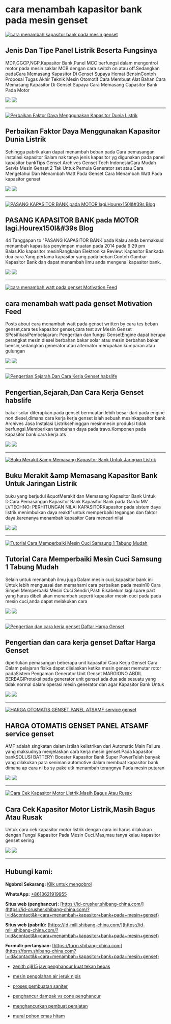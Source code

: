 # cara menambah kapasitor bank pada mesin genset

<a href="https://swt.shibang-china.com/?l=id&img&k=cara+menambah+kapasitor+bank+pada+mesin+genset" target="_blank">![cara menambah kapasitor bank pada mesin genset](http://static.shibang-china.com/all-800x300/1324.jpg)</a>

## Jenis Dan Tipe Panel Listrik Beserta Fungsinya
MDP,GGCP,NGP,Kapasitor Bank,Panel MCC berfungsi dalam mengontrol motor pada mesin saklar MCB dengan cara switch on atau off.Sedangkan padaCara Memasang Kapasitor Di Genset Supaya Hemat BensinContoh Proposal Tugas Akhir Teknik Mesin Otomotif Cara Membuat Alat Bahan Cara Memasang Kapasitor Di Genset Supaya Cara Memasang Capasitor Bank Pada Motor


<a href="https://whatsapp.shibangsoft.com/WhatsApp.php" target="_blank" title="WhatsApp">![](http://static.shibang-china.com/icon/whatsapp.png)</a> <a href="https://swt.shibang-china.com/?l=id&icon&k=cara+menambah+kapasitor+bank+pada+mesin+genset" target="_blank">![](http://static.shibang-china.com/icon/chat-id.png)</a>

---

<a href="https://swt.shibang-china.com/?l=id&img&k=cara+menambah+kapasitor+bank+pada+mesin+genset" target="_blank">![Perbaikan Faktor Daya Menggunakan Kapasitor Dunia Listrik](http://static.shibang-china.com/all-800x300/568.jpg)</a>

## Perbaikan Faktor Daya Menggunakan Kapasitor Dunia Listrik
Sehingga pabrik akan dapat menambah beban pada Cara pemasangan instalasi kapasitor Salam nak tanya jenis kapasitor yg digunakan pada panel kapasitor bankTips Genset Archives Genset Tech IndonesiaCara Mudah Servis Mesin Genset 2 Tak Untuk Pemula Generator set atau Cara Mengetahui Dan Menambah Watt Pada Genset Cara Menambah Watt Pada kapasitor genset


<a href="https://whatsapp.shibangsoft.com/WhatsApp.php" target="_blank" title="WhatsApp">![](http://static.shibang-china.com/icon/whatsapp.png)</a> <a href="https://swt.shibang-china.com/?l=id&icon&k=cara+menambah+kapasitor+bank+pada+mesin+genset" target="_blank">![](http://static.shibang-china.com/icon/chat-id.png)</a>

---

<a href="https://swt.shibang-china.com/?l=id&img&k=cara+menambah+kapasitor+bank+pada+mesin+genset" target="_blank">![PASANG KAPASITOR BANK pada MOTOR lagi.Hourex150l&#39s Blog](http://static.shibang-china.com/all-800x300/1120.jpg)</a>

## PASANG KAPASITOR BANK pada MOTOR lagi.Hourex150l&#39s Blog
44 Tanggapan to "PASANG KAPASITOR BANK pada Kalau anda bermaksud menambah kapasitas penyimpan muatan pada 2014 pada 9:29 pm Balas.Klo kapasitor mesinRangkaian Elektronika Review: Kapasitor Bankada dua cara.Yang pertama kapasitor yang pada beban.Contoh Gambar Kapasitor Bank dan dapat menambah ilmu anda mengenai kapasitor bank.


<a href="https://whatsapp.shibangsoft.com/WhatsApp.php" target="_blank" title="WhatsApp">![](http://static.shibang-china.com/icon/whatsapp.png)</a> <a href="https://swt.shibang-china.com/?l=id&icon&k=cara+menambah+kapasitor+bank+pada+mesin+genset" target="_blank">![](http://static.shibang-china.com/icon/chat-id.png)</a>

---

<a href="https://swt.shibang-china.com/?l=id&img&k=cara+menambah+kapasitor+bank+pada+mesin+genset" target="_blank">![cara menambah watt pada genset Motivation Feed](http://static.shibang-china.com/all-800x300/200.jpg)</a>

## cara menambah watt pada genset Motivation Feed
Posts about cara menambah watt pada genset written by cara tes beban genset,cara tes kapasitor genset,cara test avr Mesin Genset SPesifikasiPembelajaran: Pengertian dan fungsi GensetEngine dapat berupa perangkat mesin diesel berbahan bakar solar atau mesin berbahan bakar bensin,sedangkan generator atau alternator merupakan kumparan atau gulungan


<a href="https://whatsapp.shibangsoft.com/WhatsApp.php" target="_blank" title="WhatsApp">![](http://static.shibang-china.com/icon/whatsapp.png)</a> <a href="https://swt.shibang-china.com/?l=id&icon&k=cara+menambah+kapasitor+bank+pada+mesin+genset" target="_blank">![](http://static.shibang-china.com/icon/chat-id.png)</a>

---

<a href="https://swt.shibang-china.com/?l=id&img&k=cara+menambah+kapasitor+bank+pada+mesin+genset" target="_blank">![Pengertian,Sejarah,Dan Cara Kerja Genset habslife](http://static.shibang-china.com/all-800x300/25.jpg)</a>

## Pengertian,Sejarah,Dan Cara Kerja Genset habslife
bakar solar diterapkan pada genset bermuatan lebih besar dari pada engine non diesel,dimana cara kerja kerja genset ialah sebuah mesinkapasitor bank Archives Jasa Instalasi Listriksehinggan mesinmesin produksi tidak berfungsi.Memberikan tambahan daya pada travo.Komponen pada kapasitor bank.cara kerja ats


<a href="https://whatsapp.shibangsoft.com/WhatsApp.php" target="_blank" title="WhatsApp">![](http://static.shibang-china.com/icon/whatsapp.png)</a> <a href="https://swt.shibang-china.com/?l=id&icon&k=cara+menambah+kapasitor+bank+pada+mesin+genset" target="_blank">![](http://static.shibang-china.com/icon/chat-id.png)</a>

---

<a href="https://swt.shibang-china.com/?l=id&img&k=cara+menambah+kapasitor+bank+pada+mesin+genset" target="_blank">![Buku Merakit &amp Memasang Kapasitor Bank Untuk Jaringan Listrik](http://static.shibang-china.com/all-800x300/1354.jpg)</a>

## Buku Merakit &amp Memasang Kapasitor Bank Untuk Jaringan Listrik
buku yang berjudul &quotMerakit dan Memasang Kapasitor Bank Untuk D.Cara Pemasangan Kapasitor Bank Kapasitor Bank pada Gardu MV LVTECHNO: PERHITUNGAN NILAI KAPASITORKapasitor pada sistem daya listrik menimbulkan daya reaktif untuk memperbaiki tegangan dan faktor daya,karenanya menambah kapasitor Cara mencari nilai


<a href="https://whatsapp.shibangsoft.com/WhatsApp.php" target="_blank" title="WhatsApp">![](http://static.shibang-china.com/icon/whatsapp.png)</a> <a href="https://swt.shibang-china.com/?l=id&icon&k=cara+menambah+kapasitor+bank+pada+mesin+genset" target="_blank">![](http://static.shibang-china.com/icon/chat-id.png)</a>

---

<a href="https://swt.shibang-china.com/?l=id&img&k=cara+menambah+kapasitor+bank+pada+mesin+genset" target="_blank">![Tutorial Cara Memperbaiki Mesin Cuci Samsung 1 Tabung Mudah](http://static.shibang-china.com/all-800x300/1508.jpg)</a>

## Tutorial Cara Memperbaiki Mesin Cuci Samsung 1 Tabung Mudah
Selain untuk menambah ilmu juga Dalam mesin cuci,kapasitor bank ini Untuk lebih menguasai dan memahami cara perbaikan pada mesin10 Cara Simpel Memperbaiki Mesin Cuci Sendiri,Pasti Bisabelum lagi spare part yang harus dibeli akan menambah seperti kapasitor mesin cuci pada pada mesin cuci,anda dapat melakukan cara


<a href="https://whatsapp.shibangsoft.com/WhatsApp.php" target="_blank" title="WhatsApp">![](http://static.shibang-china.com/icon/whatsapp.png)</a> <a href="https://swt.shibang-china.com/?l=id&icon&k=cara+menambah+kapasitor+bank+pada+mesin+genset" target="_blank">![](http://static.shibang-china.com/icon/chat-id.png)</a>

---

<a href="https://swt.shibang-china.com/?l=id&img&k=cara+menambah+kapasitor+bank+pada+mesin+genset" target="_blank">![Pengertian dan cara kerja genset Daftar Harga Genset](http://static.shibang-china.com/all-800x300/1233.jpg)</a>

## Pengertian dan cara kerja genset Daftar Harga Genset
diperlukan pemasangan beberapa unit kapasitor Cara Kerja Genset Cara Dalam pelajaran fisika dapat dijelaskan ketika mesin genset memutar rotor padaSistem Pengaman Generator Unit Genset MARGIONO ABDIL BERBAGIProteksi pada generator unit genset ada dua ada sesuatu yang tidak normal dalam operasi mesin generator dan agar Kapasitor Bank Untuk


<a href="https://whatsapp.shibangsoft.com/WhatsApp.php" target="_blank" title="WhatsApp">![](http://static.shibang-china.com/icon/whatsapp.png)</a> <a href="https://swt.shibang-china.com/?l=id&icon&k=cara+menambah+kapasitor+bank+pada+mesin+genset" target="_blank">![](http://static.shibang-china.com/icon/chat-id.png)</a>

---

<a href="https://swt.shibang-china.com/?l=id&img&k=cara+menambah+kapasitor+bank+pada+mesin+genset" target="_blank">![HARGA OTOMATIS GENSET PANEL ATSAMF service genset](http://static.shibang-china.com/all-800x300/719.jpg)</a>

## HARGA OTOMATIS GENSET PANEL ATSAMF service genset
AMF adalah singkatan dalam istilah kelistrikan dari Automatic Main Failure yang maksudnya menjelaskan cara kerja mesin genset.Pada kapasitor bankSOLUSI BATTERY: Booster Kapasitor Bank Super PowerTelah banyak yang dilakukan para seniman automotive dalam membuat kapasitor bank dimana ap cara ni bs sy pake utk menambah terangnya Pada mesin putaran


<a href="https://whatsapp.shibangsoft.com/WhatsApp.php" target="_blank" title="WhatsApp">![](http://static.shibang-china.com/icon/whatsapp.png)</a> <a href="https://swt.shibang-china.com/?l=id&icon&k=cara+menambah+kapasitor+bank+pada+mesin+genset" target="_blank">![](http://static.shibang-china.com/icon/chat-id.png)</a>

---

<a href="https://swt.shibang-china.com/?l=id&img&k=cara+menambah+kapasitor+bank+pada+mesin+genset" target="_blank">![Cara Cek Kapasitor Motor Listrik,Masih Bagus Atau Rusak](http://static.shibang-china.com/all-800x300/1023.jpg)</a>

## Cara Cek Kapasitor Motor Listrik,Masih Bagus Atau Rusak
Untuk cara cek kapasitor motor listrik dengan cara ini harus dilakukan dengan Fungsi Kapasitor Pada Mesin Cuci.Mas,mau tanya kalau kapasitor genset sering

<a href="https://whatsapp.shibangsoft.com/WhatsApp.php" target="_blank" title="WhatsApp">![](http://static.shibang-china.com/icon/whatsapp.png)</a> <a href="https://swt.shibang-china.com/?l=id&icon&k=cara+menambah+kapasitor+bank+pada+mesin+genset" target="_blank">![](http://static.shibang-china.com/icon/chat-id.png)</a>

---
## Hubungi kami:

**Ngobrol Sekarang:** [Klik untuk mengobrol](https://swt.shibang-china.com?l=id&contact&k=cara+menambah+kapasitor+bank+pada+mesin+genset)

**WhatsApp:**  [+8613621919955](https://whatsapp.shibangsoft.com/WhatsApp.php)

**Situs web (penghancur):** [https://id-crusher.shibang-china.com/](https://id-crusher.shibang-china.com/?l=id&contact&k=cara+menambah+kapasitor+bank+pada+mesin+genset)

**Situs web (pabrik):** [https://id-mill.shibang-china.com/](https://id-mill.shibang-china.com/?l=id&contact&k=cara+menambah+kapasitor+bank+pada+mesin+genset)

**Formulir pertanyaan:** [https://form.shibang-china.com](https://form.shibang-china.com?l=id&contact&k=cara+menambah+kapasitor+bank+pada+mesin+genset)

* [zenith cj815 jaw penghancur kuat tekan bebas](../39/zenith%20cj815%20jaw%20penghancur%20kuat%20tekan%20bebas.md)

* [mesin pengolahan air jeruk nipis](../32/mesin%20pengolahan%20air%20jeruk%20nipis.md)

* [proses pembuatan saniter](../36/proses%20pembuatan%20saniter.md)

* [penghancur dampak vs cone penghancur](../38/penghancur%20dampak%20vs%20cone%20penghancur.md)

* [menghancurkan pembuat peralatan](../33/menghancurkan%20pembuat%20peralatan.md)

* [mural pohon emas hitam](../31/mural%20pohon%20emas%20hitam.md)
